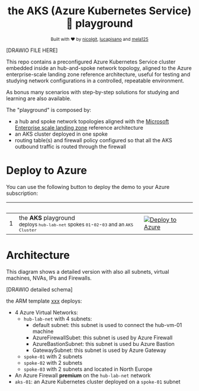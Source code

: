 <h1 align="center">the AKS (Azure Kubernetes Service)🤯 playground </h1>

<div align="center">
  <sub>Built with ❤︎ by
  <a href="https://github.com/nicolgit">nicolgit</a>,  <a href="https://github.com/lucapisano">lucapisano</a> and  <a href="https://github.com/mela125">mela125</a>
  </a>
</div>

[DRAWIO FILE HERE]

This repo contains a preconfigured Azure Kubernetes Service cluster embedded inside an hub-and-spoke network topology, aligned to the Azure enterprise-scale landing zone reference architecture, useful for testing and studying network configurations in a controlled, repeatable environment.

As bonus many scenarios with step-by-step solutions for studying and learning are also available.

The "playground" is composed by:
  * a hub and spoke network topologies aligned with the <a href="https://docs.microsoft.com/en-us/azure/cloud-adoption-framework/ready/enterprise-scale/architecture" target="_blank">Microsoft Enterprise scale landing zone</a> reference architecture
  * an AKS cluster deployed in one spoke
  * routing table(s) and firewall policy configured so that all the AKS outbound traffic is routed through the firewall

# Deploy to Azure

You can use the following button to deploy the demo to your Azure subscription:

| | &nbsp; | &nbsp; |
|---|---|---|
|1| the **AKS** playground<br/><sub>deploys `hub-lab-net` spokes `01`-`02`-`03` and an `AKS Cluster` | [![Deploy to Azure](https://aka.ms/deploytoazurebutton)](http://www.google.com)


# Architecture

This diagram shows a detailed version with also all subnets, virtual machines, NVAs, IPs and Firewalls.

[DRAWIO detailed schema]

the ARM template [xxx](hub-01-bicep/xxx.json) deploys:

* 4 Azure Virtual Networks:
    * `hub-lab-net` with 4 subnets:
        * default subnet: this subnet is used to connect the hub-vm-01 machine
        * AzureFirewallSubet: this subnet is used by Azure Firewall
        * AzureBastionSubnet: this subnet is used bu Azure Bastion
        * GatewaySubnet: this subnet is used by Azure Gateway
    * `spoke-01` with 2 subnets 
    * `spoke-02` with 2 subnets 
    * `spoke-03` with 2 subnets and located in North Europe
* An Azure Firewall **premium** on the `hub-lab-net`  network
* `aks-01`: an Azure Kubernetes cluster deployed on a `spoke-01` subnet

